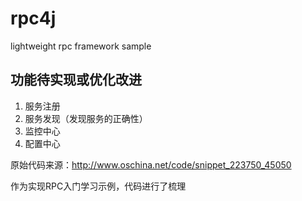 # rpc4j
lightweight rpc framework  sample




## 功能待实现或优化改进

1. 服务注册
2. 服务发现（发现服务的正确性）
3. 监控中心
4. 配置中心

原始代码来源：http://www.oschina.net/code/snippet_223750_45050

作为实现RPC入门学习示例，代码进行了梳理
